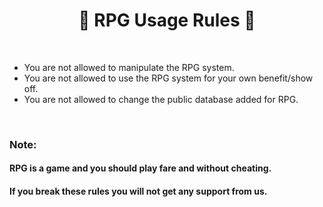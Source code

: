 <h1 align="center">🍃 RPG Usage Rules 🍃
</h1>

<br>

- You are not allowed to manipulate the RPG system.
- You are not allowed to use the RPG system for your own benefit/show off.
- You are not allowed to change the public database added for RPG.

<br>

### Note:
#### RPG is a game and you should play fare and without cheating.
#### If you break these rules you will not get any support from us.
